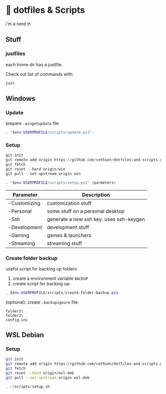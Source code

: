 # :page_facing_up: dotfiles & Scripts

i'm a nerd :nerd_face:

## Stuff

### justfiles

each home dir has a justfile.

Check out list of commands with:

```sh
just
```

## Windows

### Update

prepare `.wingetupdate` file

```powershell
. "$env:USERPROFILE/scripts/update.ps1"
```

### Setup

```powershell
git init
git remote add origin https://github.com/cethien/dotfiles-and-scripts.git
git fetch
git reset --hard origin/win
git pull --set-upstream origin win
```

```powershell
. "$env:USERPROFILE/scripts/setup.ps1" <parmeters>
```

| Parameter    | Description                             |
| ------------ | --------------------------------------- |
| -Customizing | customization stuff                     |
| -Personal    | some stuff on a personal desktop        |
| -Ssh         | generate a new ssh key. uses ssh-keygen |
| -Development | development stuff                       |
| -Gaming      | games & launchers                       |
| -Streaming   | streaming stuff                         |

### Create folder backup

useful script for backing up folders

1. create a environment variable `BACKUP`
2. create script for backing up:

```powershell
. $env:USERPROFILE/scripts/create-folder-backup.ps1
```

(optional): create `.backupignore` file:

```plaintext
folder1\
folder2\
config.ini
```

## WSL Debian

### Setup

```bash
git init
git remote add origin https://github.com/cethien/dotfiles-and-scripts.git
git fetch
git reset --hard origin/wsl-deb
git pull --set-upstream origin wsl-deb
```

```powershell
. ~/scripts/setup.sh
```
